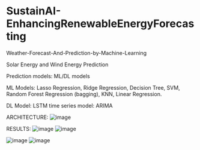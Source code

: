 # SustainAI-EnhancingRenewableEnergyForecasting

Weather-Forecast-And-Prediction-by-Machine-Learning

Solar Energy and Wind Energy Prediction

Prediction models: ML/DL models

ML Models: Lasso Regression, Ridge Regression, Decision Tree, SVM, Random Forest Regression (bagging), KNN, Linear Regression.

DL Model: LSTM
time series model: ARIMA

ARCHITECTURE:
![image](https://github.com/DEEPTI-BUSENNAGARI/SustainAI-EnhancingRenewableEnergyForecasting/assets/92025596/c671bea7-58e8-494e-ada1-47acc66ef2e4)

RESULTS:
![image](https://github.com/DEEPTI-BUSENNAGARI/SustainAI-EnhancingRenewableEnergyForecasting/assets/92025596/9de5ae8b-cc65-4125-a41e-9f86ea9cbd53) ![image](https://github.com/DEEPTI-BUSENNAGARI/SustainAI-EnhancingRenewableEnergyForecasting/assets/92025596/84966c4a-d00d-4f63-b76e-68258b9a4177)

![image](https://github.com/DEEPTI-BUSENNAGARI/SustainAI-EnhancingRenewableEnergyForecasting/assets/92025596/a4e3a398-585e-433a-bdb3-453c0bf2eb62) ![image](https://github.com/DEEPTI-BUSENNAGARI/SustainAI-EnhancingRenewableEnergyForecasting/assets/92025596/fc8b7ecb-445a-461d-8ff4-55173639c109)
